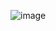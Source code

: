 ![image](https://github.com/CristhianSantacruz/ReportAutoAlquiler-SpringBootJasper/assets/117329019/99156263-daed-46c0-8801-6af3f5c1f939)
